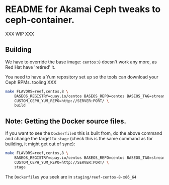 # README for Akamai Ceph tweaks to ceph-container.

XXX WIP XXX

## Building

We have to override the base image: `centos:8` doesn't work any more, as Red
Hat have 'retired' it.

You need to have a Yum repository set up so the tools can download your Ceph RPMs. tooling XXX

```sh
make FLAVORS=reef,centos,8 \
    BASEOS_REGISTRY=quay.io/centos BASEOS_REPO=centos BASEOS_TAG=stream8 \
    CUSTOM_CEPH_YUM_REPO=http://SERVER:PORT/ \
    build
```

## Note: Getting the Docker source files.

If you want to see the `Dockerfile`s this is built from, do the above command
and change the target to `stage` (check this is the same command as for
building, it might get out of sync):

```sh
make FLAVORS=reef,centos,8 \
    BASEOS_REGISTRY=quay.io/centos BASEOS_REPO=centos BASEOS_TAG=stream8 \
    CUSTOM_CEPH_YUM_REPO=http://SERVER:PORT/ \
    stage
```

The `Dockerfile`s you seek are in `staging/reef-centos-8-x86_64`
